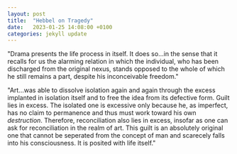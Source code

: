 ```yaml
---
layout: post
title:  "Hebbel on Tragedy"
date:   2023-01-25 14:08:00 +0100
categories: jekyll update
---
```


"Drama presents the life process in itself. It does so...in the sense that it recalls for us the alarming relation in which the individual, who has been discharged from the original nexus, stands opposed to the whole of which he still remains a part, despite his inconceivable freedom."

"Art...was able to dissolve isolation again and again through the excess implanted in isolation itself and to free the idea from its defective form. Guilt lies in excess. The isolated one is excessive only because he, as imperfect, has no claim to permanence and thus must work toward his own <i>destruction</i>. Therefore, reconciliation also lies in excess, insofar as one can ask for reconciliation in the realm of art. This guilt is an absolutely original one that cannot be seperated from the concept of man and scarecely falls into his consciousness. It is posited with life itself."






